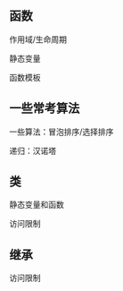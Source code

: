 

## 函数

作用域/生命周期

静态变量

函数模板

## 一些常考算法

一些算法：冒泡排序/选择排序

递归：汉诺塔

## 类

静态变量和函数

访问限制

## 继承

访问限制

